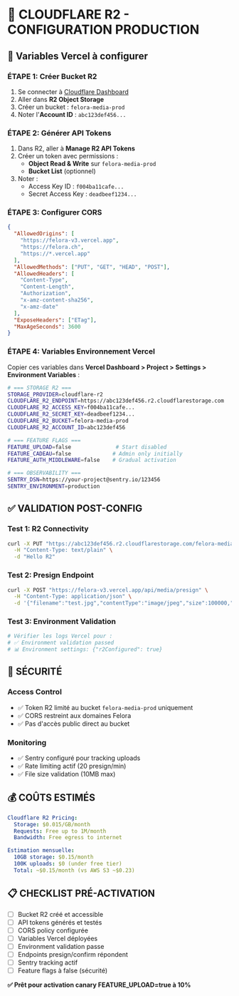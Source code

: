 # 🚀 CLOUDFLARE R2 - CONFIGURATION PRODUCTION

## 🔧 Variables Vercel à configurer

### **ÉTAPE 1: Créer Bucket R2**
1. Se connecter à [Cloudflare Dashboard](https://dash.cloudflare.com)
2. Aller dans **R2 Object Storage**
3. Créer un bucket : `felora-media-prod`
4. Noter l'**Account ID** : `abc123def456...`

### **ÉTAPE 2: Générer API Tokens**
1. Dans R2, aller à **Manage R2 API Tokens**  
2. Créer un token avec permissions :
   - **Object Read & Write** sur `felora-media-prod`
   - **Bucket List** (optionnel)
3. Noter :
   - Access Key ID : `f004ba11cafe...`
   - Secret Access Key : `deadbeef1234...`

### **ÉTAPE 3: Configurer CORS**
```json
{
  "AllowedOrigins": [
    "https://felora-v3.vercel.app",
    "https://felora.ch",
    "https://*.vercel.app"
  ],
  "AllowedMethods": ["PUT", "GET", "HEAD", "POST"],
  "AllowedHeaders": [
    "Content-Type",
    "Content-Length",
    "Authorization",
    "x-amz-content-sha256",
    "x-amz-date"
  ],
  "ExposeHeaders": ["ETag"],
  "MaxAgeSeconds": 3600
}
```

### **ÉTAPE 4: Variables Environnement Vercel**

Copier ces variables dans **Vercel Dashboard > Project > Settings > Environment Variables** :

```bash
# === STORAGE R2 ===
STORAGE_PROVIDER=cloudflare-r2
CLOUDFLARE_R2_ENDPOINT=https://abc123def456.r2.cloudflarestorage.com
CLOUDFLARE_R2_ACCESS_KEY=f004ba11cafe...
CLOUDFLARE_R2_SECRET_KEY=deadbeef1234...  
CLOUDFLARE_R2_BUCKET=felora-media-prod
CLOUDFLARE_R2_ACCOUNT_ID=abc123def456

# === FEATURE FLAGS ===  
FEATURE_UPLOAD=false              # Start disabled
FEATURE_CADEAU=false             # Admin only initially
FEATURE_AUTH_MIDDLEWARE=false    # Gradual activation

# === OBSERVABILITY ===
SENTRY_DSN=https://your-project@sentry.io/123456
SENTRY_ENVIRONMENT=production
```

## ✅ **VALIDATION POST-CONFIG**

### **Test 1: R2 Connectivity**
```bash
curl -X PUT "https://abc123def456.r2.cloudflarestorage.com/felora-media-prod/test.txt" \
  -H "Content-Type: text/plain" \
  -d "Hello R2"
```

### **Test 2: Presign Endpoint** 
```bash
curl -X POST "https://felora-v3.vercel.app/api/media/presign" \
  -H "Content-Type: application/json" \
  -d '{"filename":"test.jpg","contentType":"image/jpeg","size":100000,"visibility":"PUBLIC"}'
```

### **Test 3: Environment Validation**
```bash
# Vérifier les logs Vercel pour :
# ✅ Environment validation passed
# 📊 Environment settings: {"r2Configured": true}
```

## 🚨 **SÉCURITÉ**

### **Access Control**
- ✅ Token R2 limité au bucket `felora-media-prod` uniquement
- ✅ CORS restreint aux domaines Felora
- ✅ Pas d'accès public direct au bucket

### **Monitoring**  
- ✅ Sentry configuré pour tracking uploads
- ✅ Rate limiting actif (20 presign/min)
- ✅ File size validation (10MB max)

## 💰 **COÛTS ESTIMÉS**

```yaml
Cloudflare R2 Pricing:
  Storage: $0.015/GB/month
  Requests: Free up to 1M/month
  Bandwidth: Free egress to internet

Estimation mensuelle:
  10GB storage: $0.15/month
  100K uploads: $0 (under free tier)
  Total: ~$0.15/month (vs AWS S3 ~$0.23)
```

## 📋 **CHECKLIST PRÉ-ACTIVATION**

- [ ] Bucket R2 créé et accessible
- [ ] API tokens générés et testés  
- [ ] CORS policy configurée
- [ ] Variables Vercel déployées
- [ ] Environment validation passe
- [ ] Endpoints presign/confirm répondent
- [ ] Sentry tracking actif
- [ ] Feature flags à false (sécurité)

**✅ Prêt pour activation canary FEATURE_UPLOAD=true à 10%**